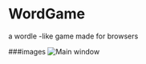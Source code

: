 # WordGame
a wordle -like game made for browsers

###images
![Main window](https://i.imgur.com/bLXYX9m.png)
